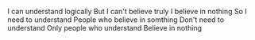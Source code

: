 I can understand logically
But I can't believe truly
I believe in nothing
So I need to understand
People who believe in somthing
Don't need to understand
Only people who understand
Believe in nothing
